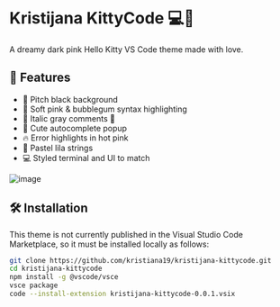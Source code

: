 # Kristijana KittyCode 💻🎀

A dreamy dark pink Hello Kitty VS Code theme made with love.

## 🎨 Features

- 🖤 Pitch black background
- 💖 Soft pink & bubblegum syntax highlighting
- 💬 Italic gray comments 🎀
- 🧠 Cute autocomplete popup
- 🔥 Error highlights in hot pink
- 🧪 Pastel lila strings 
- 💻 Styled terminal and UI to match

![image](https://github.com/user-attachments/assets/94514d7f-97ce-4e90-92e7-2190f4c65ccb)


## 🛠 Installation

This theme is not currently published in the Visual Studio Code Marketplace, so it must be installed locally as follows:

```bash
git clone https://github.com/kristiana19/kristijana-kittycode.git
cd kristijana-kittycode
npm install -g @vscode/vsce
vsce package
code --install-extension kristijana-kittycode-0.0.1.vsix
